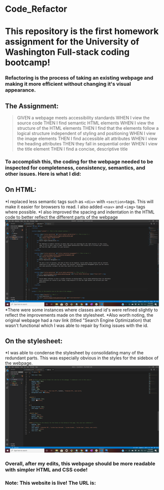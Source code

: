 # Code_Refactor


# This repository is the first homework assignment for the University of Washington Full-stack coding bootcamp!

### Refactoring is the process of taking an existing webpage and making it more efficient without changing it's visual appearance.

## The Assignment:

> GIVEN a webpage meets accessibility standards
WHEN I view the source code
THEN I find semantic HTML elements
WHEN I view the structure of the HTML elements
THEN I find that the elements follow a logical structure independent of styling and positioning
WHEN I view the image elements
THEN I find accessible alt attributes
WHEN I view the heading attributes
THEN they fall in sequential order
WHEN I view the title element
THEN I find a concise, descriptive title

### To accomplish this, the coding for the webpage needed to be inspected for completeness, consistency, semantics, and other issues. Here is what I did:

## On HTML:

*I replaced less semantic tags such as ```<div>``` with ```<section>```tags. This will make it easier for browsers to read. I also added ```<nav>``` and ```<img>``` tags where possible.
*I also improved the spacing and indentation in the HTML code to better reflect the different parts of the webpage 
![Alt text](assets\images\Content_Section.png)
*There were some instances where classes and id's were refined slightly to reflect the improvements made on the stylesheet.
*Also worth noting, the original webpage had a nav link (titled "Search Engine Optimization) that wasn't functional which I was able to repair by fixing issues with the id.

## On the stylesheet:
*I was able to condense the stylesheet by consolidating many of the redundant parts. This was especially obvious in the styles for the sidebox of the webpage. ![Alt text](assets\images\Aside.png)

### Overall, after my edits, this webpage should be more readable with simpler HTML and CSS code!

### Note: This website is live! The URL is:
